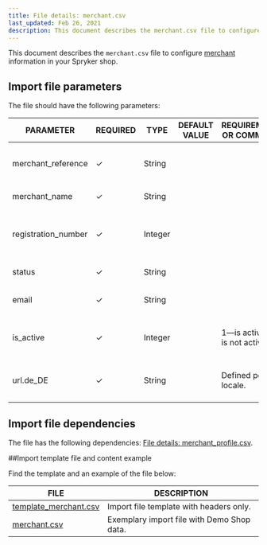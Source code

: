 ```yaml
---
title: File details: merchant.csv
last_updated: Feb 26, 2021
description: This document describes the merchant.csv file to configure merchant information in your Spryker shop.
---
```


This document describes the `merchant.csv` file to configure [merchant](/docs/marketplace/user/features/merchants/merchants-feature-overview.md) information in your Spryker shop.

## Import file parameters

The file should have the following parameters:

| PARAMETER | REQUIRED | TYPE | DEFAULT VALUE | REQUIREMENTS OR COMMENTS | DESCRIPTION |
|-|-|-|-|-|-|
| merchant_reference | &check; | String |   |   | Unique identifier of the merchant in the system. |
| merchant_name | &check; | String |   |   | The name of the merchant. |
| registration_number | &check; | Integer |   |   | Number assigned to the merchant at the point of registration. |
| status | &check; | String |   |   | The status of the merchant. |
| email | &check; | String |   |   | Email address of the merchant. |
| is_active | &check; | Integer |   | 1—is active, 0—is not active | Defines whether the merchant is active or not.  |
| url.de_DE | &check; | String |   | Defined per locale. | Merchant page URL in the storefront for DE store. |

## Import file dependencies
The file has the following dependencies: [File details: merchant_profile.csv](https://spryker.atlassian.net/wiki/spaces/DOCS/pages/2231730522/File+details+merchant+profile.csv).

##Import template file and content example

Find the template and an example of the file below:

|FILE|DESCRIPTION|
|-|-|
| [template_merchant.csv](https://spryker.s3.eu-central-1.amazonaws.com/docs/Developer+Guide/Back-End/Data+Manipulation/Data+Ingestion/Data+Import/Data+Import+Categories/Marketplace+setup/template_merchant.csv) | Import file template with headers only. |
| [merchant.csv](https://spryker.s3.eu-central-1.amazonaws.com/docs/Developer+Guide/Back-End/Data+Manipulation/Data+Ingestion/Data+Import/Data+Import+Categories/Marketplace+setup/merchant.csv) | Exemplary import file with Demo Shop data. |
